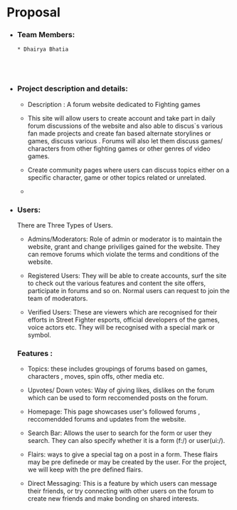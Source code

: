 # Proposal

- ### Team Members:
      * Dhairya Bhatia
  <br><br>
- ### Project description and details:

  - Description : A forum website dedicated to Fighting games

  - This site will allow users to create account and take part in daily forum discussions of the website and also able to discus`s various fan made projects and create fan based alternate storylines or games, discuss various . Forums will also let them discuss games/ characters from other fighting games or other genres of video games.
  - Create community pages where users can discuss topics either on a specific character, game or other topics related or unrelated.
  -

- ### Users:

  There are Three Types of Users.<br>

  - Admins/Moderators: Role of admin or moderator is to maintain the website, grant and change priviliges gained for the website. They can remove forums which violate the terms and conditions of the website.

  - Registered Users: They will be able to create accounts, surf the site to check out the various features and content the site offers, participate in forums and so on. Normal users can request to join the team of moderators.

  - Verified Users: These are viewers which are recognised for their efforts in Street Fighter esports, official developers of the games, voice actors etc. They will be recognised with a special mark or symbol.

  ### Features :

  - Topics: these includes groupings of forums based on games, characters , moves, spin offs, other media etc.

  - Upvotes/ Down votes: Way of giving likes, dislikes on the forum which can be used to form reccomended posts on the forum.

  - Homepage: This page showcases user's followed forums , reccomendded forums and updates from the website.

  - Search Bar: Allows the user to search for the form or user they search. They can also specify whether it is a form (f:/) or user(ui:/).

  - Flairs: ways to give a special tag on a post in a form. These flairs may be pre definede or may be created by the user. For the project, we will keep with the pre defined flairs.

  - Direct Messaging: This is a feature by which users can message their friends, or try connecting with other users on the forum to create new friends and make bonding on shared interests.
